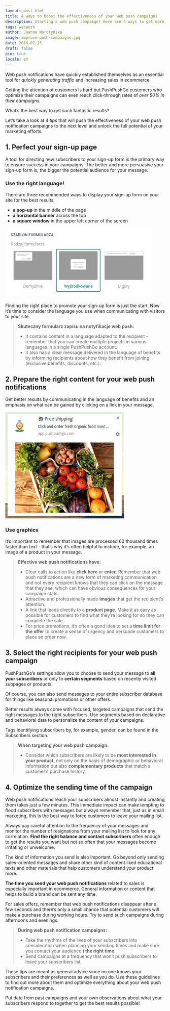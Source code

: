 ```yaml
---
layout: post.html
title: 4 ways to boost the effectiveness of your web push campaigns
description: Starting a web push campaign? Here are 4 ways to get more out of it.
tags: webpush
author: Joanna Worotyńska
image: improve-push-campaigns.jpg
date: 2016-07-15
draft: false
pin: true
locale: en
---
```


Web push notifications have quickly established themselves as an essential tool for *quickly generating traffic* and increasing sales in ecommerce.

Getting the attention of customers is hard but PushPushGo customers who optimize their campaigns can even reach click-through rates of *over 50% in their campaigns.*

What’s the best way to get such fantastic results?

Let’s take a look at *4 tips* that will push the effectiveness of your web push notification campaigns to the next level and unlock the full potential of your marketing efforts.

## 1. Perfect your sign-up page

A tool for directing new subscribers to your sign-up form is the primary way to ensure success in your campaigns. The better and more persuasive your sign-up form is, the bigger the potential audience for your message.

### Use the right language!

There are three recommended ways to display your sign-up form on your site for the best results:

- **a pop-up** in the middle of the page
- **a horizontal banner** across the top
- **a square window** in the upper left corner of the screen

![Alt](form-types.jpg "Form types at pushpushgo.com")

Finding the right place to promote your sign-up form is just the start. Now it’s time to consider the language you use when communicating with visitors to your site.

> **Skuteczny formularz zapisu na notyfikacje web push:**
> - It contains content in a language adapted to the recipient - remember that you can create multiple projects in various languages in a single PushPushGo account.
> - It also has a clear message delivered in the language of benefits by informing recipients about how they benefit from joining (exclusive benefits, discounts, etc.).


## 2. Prepare the right content for your web push notifications

Get better results by communicating in the language of benefits and an emphasis on what can be gained by clicking on a link in your message.

![Alt](web-push-sample.png "Sample web push notification")

### Use graphics

It’s important to remember that images are processed 60 thousand times faster than text - that’s why it’s often helpful to include, for example, an image of a product in your message.

> **Effective web push notifications have:**
> - Clear calls to action like **click here** or **enter**. Remember that web push notifications are a new form of marketing communication and not every recipient knows that they can click on the message that they see, which can have obvious consequences for your campaign stats.
> - Attractive and professionally made **images** that get the recipient’s attention.
> - A link that leads directly to a **product page**. Make it as easy as possible for customers to find what they’re looking for so they can complete the sale.
> - For price promotions, it’s often a good idea to set a **time limit for the offer** to create a sense of urgency and persuade customers to place an order now.


## 3. Select the right recipients for your web push campaign

PushPushGo’s settings allow you to choose to send your message to **all your subscribers** or only to **certain segments** based on recently visited subpages or products.

Of course, you can also send messages to your entire subscriber database for things like seasonal promotions or other offers.

Better results always come with focused, targeted campaigns that send the right messages to the right subscribers. Use segments based on declarative and behavioral data to personalize the content of your campaigns.

Tags identifying subscribers by, for example, gender, can be found in the Subscribers section.

> **When targeting your web push campaign:**
> - Consider which subscribers are likely to be **most interested in your product**, not only on the basis of demographic or behavioral information but also **complementary products** that match a customer’s purchase history.


## 4. Optimize the sending time of the campaign

Web push notifications reach your subscribers almost instantly and creating them takes just a few minutes. This immediate impact can make tempting to flood subscribers with messages but always remember that, just as in email marketing, this is the best way to force customers to leave your mailing list.

Always pay careful attention to the frequency of your messages and monitor the number of resignations from your mailing list to look for any correlation. **Find the right balance and contact subscribers** often enough to get the results you want but not so often that your messages become irritating or unwelcome.

The kind of information you send is also important. Go beyond only sending sales-oriented messages and share other kind of content liked educational texts and other materials that help customers understand your product more.

**The time you send your web push notifications** related to sales is especially important in ecommerce. General information or content that helps to build a brand can be sent any time.

For sales offers, remember that web push notifications disappear after a few seconds and there’s only a small chance that potential customers will make a purchase during working hours. Try to send such campaigns during afternoons and evenings.

> **During web push notification campaigns:**
> - Take the rhythms of the lives of your subscribers into consideration when planning your sending times and make sure you contact your audience **t the right time**.
> - Send campaigns at a frequency that won’t push subscribers to leave your subscribers list.

These tips are meant as general advice since no one knows your subscribers and their preferences as well as you do. Use these guidelines to find out more about them and optimize everything about your web push notification campaigns.

Put data from past campaigns and your own observations about what your subscribers respond to together to get the best results possible!










